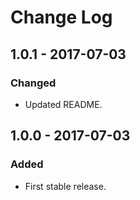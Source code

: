 # Change Log

## 1.0.1 - 2017-07-03
### Changed
- Updated README.

## 1.0.0 - 2017-07-03
### Added
- First stable release.
